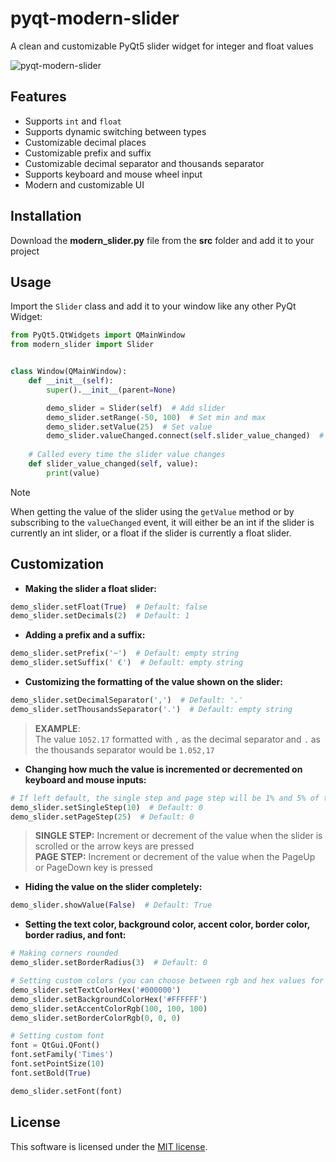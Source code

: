 # pyqt-modern-slider
A clean and customizable PyQt5 slider widget for integer and float values

![pyqt-modern-slider](https://github.com/niklashenning/pyqt-modern-slider/assets/58544929/b741e06c-1efa-44c8-8c7e-e35ca1c0f348)

## Features
* Supports `int` and `float`
* Supports dynamic switching between types
* Customizable decimal places
* Customizable prefix and suffix
* Customizable decimal separator and thousands separator
* Supports keyboard and mouse wheel input
* Modern and customizable UI

## Installation
Download the **modern_slider.py** file from the **src** folder and add it to your project

## Usage
Import the `Slider` class and add it to your window like any other PyQt Widget:
```python
from PyQt5.QtWidgets import QMainWindow
from modern_slider import Slider


class Window(QMainWindow):
    def __init__(self):
        super().__init__(parent=None)

        demo_slider = Slider(self)  # Add slider
        demo_slider.setRange(-50, 100)  # Set min and max
        demo_slider.setValue(25)  # Set value
        demo_slider.valueChanged.connect(self.slider_value_changed)  # Connect change event
    
    # Called every time the slider value changes
    def slider_value_changed(self, value):
        print(value)
```

> [!NOTE]
> When getting the value of the slider using the `getValue` method or by subscribing to the `valueChanged` event, it will either be an int if the slider is currently an int slider, or a float if the slider is currently a float slider.

## Customization

* **Making the slider a float slider:**
```python
demo_slider.setFloat(True)  # Default: false
demo_slider.setDecimals(2)  # Default: 1
```

* **Adding a prefix and a suffix:**
```python
demo_slider.setPrefix('~')  # Default: empty string
demo_slider.setSuffix(' €')  # Default: empty string
```

* **Customizing the formatting of the value shown on the slider:**
```python
demo_slider.setDecimalSeparator(',')  # Default: '.'
demo_slider.setThousandsSeparator('.')  # Default: empty string
```
> **EXAMPLE**: <br>The value `1052.17` formatted with `,` as the decimal separator and `.` as the thousands separator would be `1.052,17`

* **Changing how much the value is incremented or decremented on keyboard and mouse inputs:**
```python
# If left default, the single step and page step will be 1% and 5% of the slider's value range
demo_slider.setSingleStep(10)  # Default: 0
demo_slider.setPageStep(25)  # Default: 0
```

> **SINGLE STEP:** Increment or decrement of the value when the slider is scrolled or the arrow keys are pressed<br>
> **PAGE STEP:** Increment or decrement of the value when the PageUp or PageDown key is pressed

* **Hiding the value on the slider completely:**
```python
demo_slider.showValue(False)  # Default: True
```

* **Setting the text color, background color, accent color, border color, border radius, and font:**
```python
# Making corners rounded
demo_slider.setBorderRadius(3)  # Default: 0

# Setting custom colors (you can choose between rgb and hex values for each color)
demo_slider.setTextColorHex('#000000')
demo_slider.setBackgroundColorHex('#FFFFFF')
demo_slider.setAccentColorRgb(100, 100, 100)
demo_slider.setBorderColorRgb(0, 0, 0)

# Setting custom font
font = QtGui.QFont()
font.setFamily('Times')
font.setPointSize(10)
font.setBold(True)

demo_slider.setFont(font)
```

## License
This software is licensed under the [MIT license](LICENSE).
